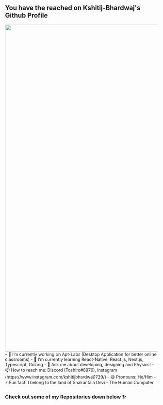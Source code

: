 
<!--
**kshitij-bhardwaj/kshitij-bhardwaj** is a ✨ _special_ ✨ repository because its `README.md` (this file) appears on your GitHub profile.

Here are some ideas to get you started:
-->
## You have the reached on Kshitij-Bhardwaj's Github Profile
<img src="https://photos.app.goo.gl/uMnFRWzFxt4HZDPB9" height='1080' width='1920'/>
- 🔭 I’m currently working on Apt-Labs (Desktop Application for better online classrooms)
- 🌱 I’m currently learning React-Native, React.js, Next.js, Typescript, Golang
- 💬 Ask me about developing, designing and Physics!
- 📫 How to reach me: Discord (Toshiro#8976), Instagram (https://www.instagram.com/kshitijbhardwaj1729/)
- 😄 Pronouns: He/Him
- ⚡ Fun fact: I belong to the land of Shakuntala Devi - The Human Computer

### Check out some of my Repositories down below ✨

